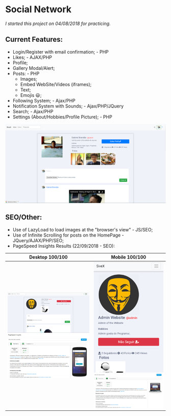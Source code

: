 # Social Network
*I started this project on 04/08/2018 for practicing.*

## Current Features:
  - Login/Register with email confirmation; - PHP
  - Likes; - AJAX/PHP
  - Profile;
  - Gallery Modal/Alert;
  - Posts: - PHP
    - Images;
    - Embed WebSite/Videos (iframes);
    - Text;
    - Emojis :smiley:;
  - Following System; - Ajax/PHP
  - Notification System with Sounds; - Ajax/PHP/JQuery
  - Search; - Ajax/PHP
  - Settings (About/Hobbies/Profile Picture); - PHP
    

![alt text](https://github.com/bakill3/social_network/blob/master/social.png)




## SEO/Other:
  - Use of LazyLoad to load images at the "browser's view" - JS/SEO;
  - Use of Infinite Scrolling for posts on the HomePage - JQuery/AJAX/PHP/SEO;
  - PageSpeed Insights Results (22/09/2018 - SEO):
  
  Desktop 100/100            |  Mobile 100/100
  :-------------------------:|:-------------------------:
  ![](https://github.com/bakill3/social_network/blob/master/desktop.png) ![alt text](https://github.com/bakill3/social_network/blob/master/in1.png)  |  ![](https://github.com/bakill3/social_network/blob/master/mobile.png) ![alt text](https://github.com/bakill3/social_network/blob/master/in2.png)
    
    



